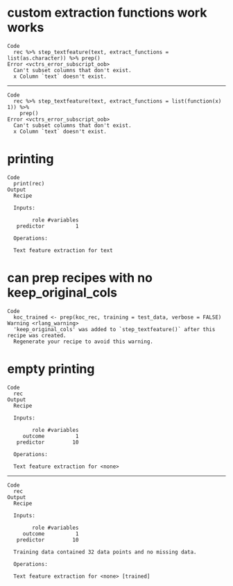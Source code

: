 # custom extraction functions work works

    Code
      rec %>% step_textfeature(text, extract_functions = list(as.character)) %>% prep()
    Error <vctrs_error_subscript_oob>
      Can't subset columns that don't exist.
      x Column `text` doesn't exist.

---

    Code
      rec %>% step_textfeature(text, extract_functions = list(function(x) 1)) %>%
        prep()
    Error <vctrs_error_subscript_oob>
      Can't subset columns that don't exist.
      x Column `text` doesn't exist.

# printing

    Code
      print(rec)
    Output
      Recipe
      
      Inputs:
      
            role #variables
       predictor          1
      
      Operations:
      
      Text feature extraction for text

# can prep recipes with no keep_original_cols

    Code
      koc_trained <- prep(koc_rec, training = test_data, verbose = FALSE)
    Warning <rlang_warning>
      'keep_original_cols' was added to `step_textfeature()` after this recipe was created.
      Regenerate your recipe to avoid this warning.

# empty printing

    Code
      rec
    Output
      Recipe
      
      Inputs:
      
            role #variables
         outcome          1
       predictor         10
      
      Operations:
      
      Text feature extraction for <none>

---

    Code
      rec
    Output
      Recipe
      
      Inputs:
      
            role #variables
         outcome          1
       predictor         10
      
      Training data contained 32 data points and no missing data.
      
      Operations:
      
      Text feature extraction for <none> [trained]

